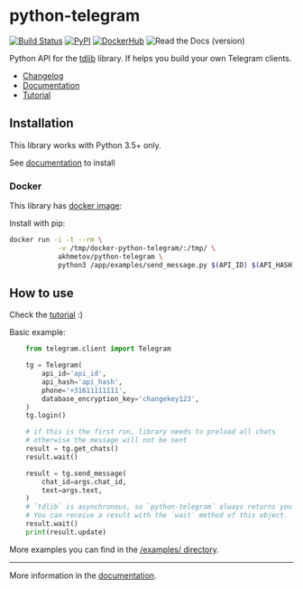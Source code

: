 # python-telegram

[![Build Status](https://travis-ci.org/alexander-akhmetov/python-telegram.svg?branch=master)](https://travis-ci.org/alexander-akhmetov/python-telegram)
[![PyPI](https://img.shields.io/pypi/v/python-telegram.svg)](https://pypi.python.org/pypi/python-telegram)
[![DockerHub](https://img.shields.io/docker/automated/akhmetov/python-telegram.svg)](https://hub.docker.com/r/akhmetov/python-telegram/)
![Read the Docs (version)](https://img.shields.io/readthedocs/pip/stable.svg)

Python API for the [tdlib](https://github.com/tdlib/td) library.
If helps you build your own Telegram clients.

* [Changelog](docs/source/changelog.rst)
* [Documentation](http://python-telegram.readthedocs.io)
* [Tutorial](http://python-telegram.readthedocs.io/en/latest/tutorial.html)

## Installation

This library works with Python 3.5+ only.

See [documentation](http://python-telegram.readthedocs.io/en/latest/#installation) to install

### Docker

This library has [docker image](https://hub.docker.com/r/akhmetov/python-telegram/):

Install with pip:

```sh
docker run -i -t --rm \
            -v /tmp/docker-python-telegram/:/tmp/ \
            akhmetov/python-telegram \
            python3 /app/examples/send_message.py $(API_ID) $(API_HASH) $(PHONE) $(CHAT_ID) $(TEXT)
```

## How to use

Check the [tutorial](http://python-telegram.readthedocs.io/en/latest/tutorial.html) :)

Basic example:

```python
    from telegram.client import Telegram

    tg = Telegram(
        api_id='api_id',
        api_hash='api_hash',
        phone='+31611111111',
        database_encryption_key='changekey123',
    )
    tg.login()

    # if this is the first run, library needs to preload all chats
    # otherwise the message will not be sent
    result = tg.get_chats()
    result.wait()

    result = tg.send_message(
        chat_id=args.chat_id,
        text=args.text,
    )
    # `tdlib` is asynchronous, so `python-telegram` always returns you an `AsyncResult` object.
    # You can receive a result with the `wait` method of this object.
    result.wait()
    print(result.update)
```

More examples you can find in the [/examples/ directory](/examples/).

----

More information in the [documentation](http://python-telegram.readthedocs.io).
